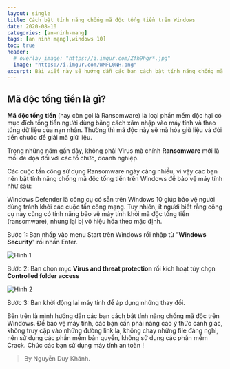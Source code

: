 ```yaml
---
layout: single
title: Cách bật tính năng chống mã độc tống tiền trên Windows
date: 2020-08-10
categories: [an-ninh-mang]
tags: [an ninh mạng],windows 10]
toc: true
header:
  # overlay_image: "https://i.imgur.com/Zfh9hgr*.jpg"
  image: "https://i.imgur.com/WMFL0NH.png"
excerpt: Bài viết này sẽ hướng dẫn các bạn cách bật tính năng chống mã độc Ransomware trên Windows 10.
---
```

## Mã độc tống tiền là gì?
**Mã độc tống tiền** (hay còn gọi là Ransomware) là loại phần mềm độc hại có mục đích tống tiền người dùng bằng cách xâm nhập vào máy tính và thao túng dữ liệu của nạn nhân. Thường thì mã độc này sẽ mã hóa giữ liệu và đòi tiền chuôc để giải mã giữ liệu.

Trong những năm gần đây, không phải Virus mà chính **Ransomware** mới là mối đe dọa đối với các tổ chức, doanh nghiệp.

Các cuộc tấn công sử dụng Ransomware ngày càng nhiều, vì vậy các bạn nên bật tính năng chống mã độc tống tiền trên Windows để bảo vệ máy tính như sau:

Windows Defender là công cụ có sẵn trên Windows 10 giúp bảo vệ người dùng tránh khỏi các cuộc tấn công mạng. Tuy nhiên, ít người biết rằng công cụ này cũng có tính năng bảo vệ máy tính khỏi mã độc tống tiền (ransomware), nhưng lại bị vô hiệu hóa theo mặc định.

Bước 1: Bạn nhấp vào menu Start trên Windows rồi nhập từ "**Windows Security**" rồi nhấn Enter.

![Hình 1](https://i.imgur.com/76N2Y4h.jpg)

Bước 2: Bạn chọn mục **Virus and threat protection** rồi kích hoạt tùy chọn **Controlled folder access**

![Hình 2](https://i.imgur.com/bPc8ESk.jpg)

Bước 3: Bạn khởi động lại máy tính để áp dụng những thay đổi.

Bên trên là mình hướng dẫn các bạn cách bật tính năng chống mã độc trên Windows. Để bảo vệ máy tính, các bạn cần phải nâng cao ý thức cảnh giác, không truy cập vào những đường link lạ, không chạy những file đáng nghi, nên sử dụng các phần mềm bản quyền, không sử dụng các phần mềm Crack. Chúc các bạn sử dụng máy tính an toàn !

> By Nguyễn Duy Khánh.